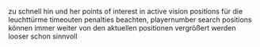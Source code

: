 zu schnell hin und her
points of interest in active vision
positions für die leuchttürme timeouten
penalties beachten, playernumber
search positions können immer weiter von den aktuellen positionen vergrößert werden
looser schon sinnvoll
